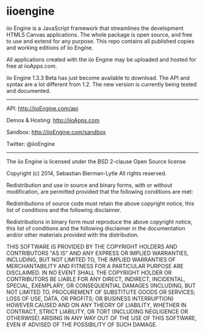 iioengine
========= 

iio Engine is a JavaScript framework that streamlines the development HTML5 Canvas applications. The whole package is open source, and free to use and extend for any purpose. This repo contains all published copies and working editions of iio Engine.

All applications created with the iio Engine may be uploaded and hosted for free at iioApps.com.

iio Engine 1.3.3 Beta has just become available to download. The API and syntax are a lot different from 1.2. The new version is currently being tested and documented.

---

API: http://iioEngine.com/api

Demos & Hosting: http://iioApps.com

Sandbox: http://iioEngine.com/sandbox

Twitter: @iioEngine

---

The iio Engine is licensed under the BSD 2-clause Open Source license

Copyright (c) 2014, Sebastian Bierman-Lytle
All rights reserved.

Redistribution and use in source and binary forms, with or without modification, 
are permitted provided that the following conditions are met:

Redistributions of source code must retain the above copyright notice, this list 
of conditions and the following disclaimer.

Redistributions in binary form must reproduce the above copyright notice, this
list of conditions and the following disclaimer in the documentation and/or other 
materials provided with the distribution.

THIS SOFTWARE IS PROVIDED BY THE COPYRIGHT HOLDERS AND CONTRIBUTORS "AS IS" AND 
ANY EXPRESS OR IMPLIED WARRANTIES, INCLUDING, BUT NOT LIMITED TO, THE IMPLIED 
WARRANTIES OF MERCHANTABILITY AND FITNESS FOR A PARTICULAR PURPOSE ARE DISCLAIMED. 
IN NO EVENT SHALL THE COPYRIGHT HOLDER OR CONTRIBUTORS BE LIABLE FOR ANY DIRECT, 
INDIRECT, INCIDENTAL, SPECIAL, EXEMPLARY, OR CONSEQUENTIAL DAMAGES (INCLUDING, BUT 
NOT LIMITED TO, PROCUREMENT OF SUBSTITUTE GOODS OR SERVICES; LOSS OF USE, DATA, 
OR PROFITS; OR BUSINESS INTERRUPTION) HOWEVER CAUSED AND ON ANY THEORY OF LIABILITY, 
WHETHER IN CONTRACT, STRICT LIABILITY, OR TORT (INCLUDING NEGLIGENCE OR OTHERWISE) 
ARISING IN ANY WAY OUT OF THE USE OF THIS SOFTWARE, EVEN IF ADVISED OF THE 
POSSIBILITY OF SUCH DAMAGE.
